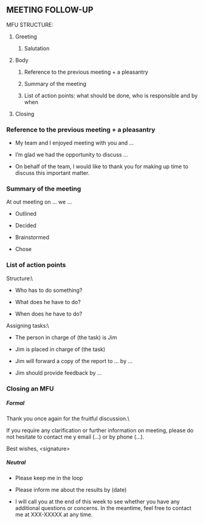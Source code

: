 MEETING FOLLOW-UP
-----------------

MFU STRUCTURE:

1.  Greeting

    1.  Salutation

2.  Body

    1.  Reference to the previous meeting + a pleasantry

    2.  Summary of the meeting

    3.  List of action points: what should be done, who is responsible
        and by when

3.  Closing

### Reference to the previous meeting + a pleasantry

-   My team and I enjoyed meeting with you and ...

-   I’m glad we had the opportunity to discuss ...

-   On behalf of the team, I would like to thank you for making up time
    to discuss this important matter.

### Summary of the meeting

At out meeting on ... we ...

-   Outlined

-   Decided

-   Brainstormed

-   Chose

### List of action points

Structure:\

-   Who has to do something?

-   What does he have to do?

-   When does he have to do?

Assigning tasks:\

-   The person in charge of (the task) is Jim

-   Jim is placed in charge of (the task)

-   Jim will forward a copy of the report to ... by ...

-   Jim should provide feedback by ...

### Closing an MFU

##### Formal

Thank you once again for the fruitful discussion.\

If you require any clarification or further information on meeting,
please do not hesitate to contact me y email (...) or by phone (...).

Best wishes, \<signature\>

##### Neutral

-   Please keep me in the loop

-   Please inform me about the results by (date)

-   I will call you at the end of this week to see whether you have any
    additional questions or concerns. In the meantime, feel free to
    contact me at XXX-XXXXX at any time.


